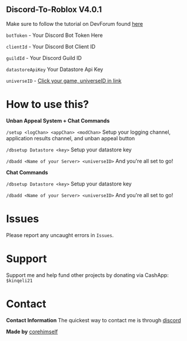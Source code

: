 ## Discord-To-Roblox V4.0.1
Make sure to follow the tutorial on DevForum found [here](https://devforum.roblox.com/t/v3-discord-to-roblox-ban-bot-100-free-stable-datastore-support-nodejs/2206142)


`botToken` - Your Discord Bot Token Here

`clientId` - Your Discord Bot Client ID

`guildId` - Your Discord Guild ID

`datastoreApiKey` Your Datastore Api Key

`universeID` - [Click your game, universeID in link](https://create.roblox.com/creations)

# How to use this?
**Unban Appeal System + Chat Commands**

`/setup <logChan> <appChan> <modChan>` Setup your logging channel, application results channel, and unban appeal button

`/dbsetup Datastore <key>` Setup your datastore key

`/dbadd <Name of your Server> <universeID>` And you're all set to go!


**Chat Commands**

`/dbsetup Datastore <key>` Setup your datastore key

`/dbadd <Name of your Server> <universeID>` And you're all set to go!

# Issues
Please report any uncaught errors in `Issues`.

# Support
Support me and help fund other projects by donating via CashApp: `$kinqeli21`

# Contact
**Contact Information**
The quickest way to contact me is through [discord](https://discord.com/invite/9FhNbK3nck)

**Made by** [corehimself](https://www.roblox.com/users/2731068564/profile)